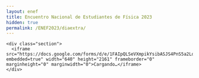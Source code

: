 ```yaml
---
layout: enef
title: Encuentro Nacional de Estudiantes de Física 2023
hidden: true
permalink: /ENEF2023/diaextra/
---
```


<div class="no-pad-top" id="index-page">
  <div class="container">
  
    <div class="section">
      <iframe src="https://docs.google.com/forms/d/e/1FAIpQLSeVXmpikYsibASJS4PnS5a2LdG2TeaOhdlDmhDgQ4yY0u0BEQ/viewform?embedded=true" width="640" height="2161" frameborder="0" marginheight="0" marginwidth="0">Cargando…</iframe>
    </div>
    
  </div>
</div>
